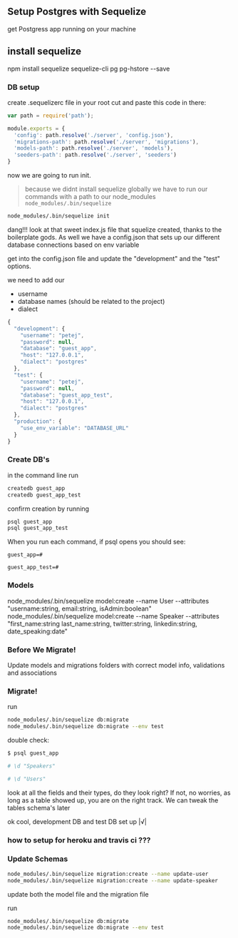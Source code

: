 ## Setup Postgres with Sequelize

get Postgress app running on your machine


## install sequelize
npm install sequelize sequelize-cli pg pg-hstore --save

### DB setup

create .sequelizerc file in your root
cut and paste this code in there:

```javascript
var path = require('path');

module.exports = {
  'config': path.resolve('./server', 'config.json'),
  'migrations-path': path.resolve('./server', 'migrations'),
  'models-path': path.resolve('./server', 'models'),
  'seeders-path': path.resolve('./server', 'seeders')
}
```

now we are going to run init.

> because we didnt  install sequelize globally we have to run our commands with a path to our node_modules `node_modules/.bin/sequelize`

```sh
node_modules/.bin/sequelize init
```

dang!!! look at that sweet index.js file that squelize created, thanks to the boilerplate gods. As well we have a config.json that sets up our different database connections based on env variable

get into the config.json file and update the "development" and the "test" options.

we need to add our 
* username
* database names (should be related to the project)
* dialect

```javascript
{
  "development": {
    "username": "petej",
    "password": null,
    "database": "guest_app",
    "host": "127.0.0.1",
    "dialect": "postgres"
  },
  "test": {
    "username": "petej",
    "password": null,
    "database": "guest_app_test",
    "host": "127.0.0.1",
    "dialect": "postgres"
  },  
  "production": {
    "use_env_variable": "DATABASE_URL"
  }
}
```

### Create DB's

in the command line run 

```sh
createdb guest_app
createdb guest_app_test

```

confirm creation by running
```sh
psql guest_app
psql guest_app_test

```

When you run each command, if psql opens you should see:

```
guest_app=#
```
```
guest_app_test=#
```

### Models

node_modules/.bin/sequelize model:create --name User --attributes "username:string, email:string, isAdmin:boolean"
node_modules/.bin/sequelize model:create --name Speaker  --attributes "first_name:string last_name:string, twitter:string, linkedin:string, date_speaking:date"


### Before We Migrate!

Update models and migrations folders with correct model info, validations and associations

### Migrate!

run 

```sh
node_modules/.bin/sequelize db:migrate
node_modules/.bin/sequelize db:migrate --env test

```
double check:

```sh
$ psql guest_app

# \d "Speakers"

# \d "Users"
```

look at all the fields and their types, do they look right? If not, no worries, as long as a table showed up, you are on the right track. We can tweak the tables schema's later 

ok cool, development DB and test DB set up |√| 

### how to setup for heroku and travis ci ???

### Update Schemas

```sh
node_modules/.bin/sequelize migration:create --name update-user
node_modules/.bin/sequelize migration:create --name update-speaker
```
update both the model file and the migration file

run 

```sh
node_modules/.bin/sequelize db:migrate
node_modules/.bin/sequelize db:migrate --env test

```





